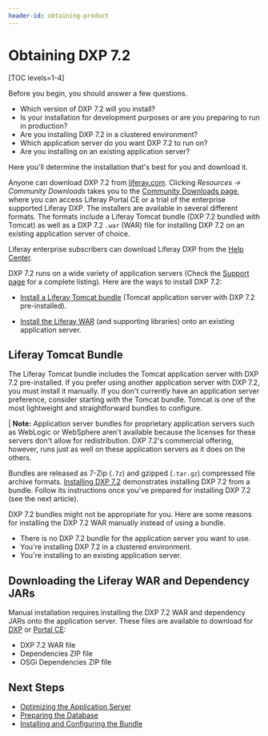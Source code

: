 ```yaml
---
header-id: obtaining-product
---
```


# Obtaining DXP 7.2

[TOC levels=1-4]

Before you begin, you should answer a few questions.

* Which version of DXP 7.2 will you install?
* Is your installation for development purposes or are you preparing to run in production?
* Are you installing DXP 7.2 in a clustered environment?
* Which application server do you want DXP 7.2 to run on?
* Are you installing on an existing application server?

Here you'll determine the installation that's best for you and download it.

Anyone can download DXP 7.2 from [liferay.com](https://www.liferay.com). Clicking *Resources &rarr; Community Downloads* takes you to the [Community Downloads page](https://www.liferay.com/downloads-community), where you can access Liferay Portal CE or a trial of the enterprise supported Liferay DXP. The installers are available in several different formats. The formats include a Liferay Tomcat bundle (DXP 7.2 bundled with Tomcat) as well as a DXP 7.2 `.war` (WAR) file for installing DXP 7.2 on an existing application server of choice.

Liferay enterprise subscribers can download Liferay DXP from the [Help Center](https://help.liferay.com/hc).

DXP 7.2 runs on a wide variety of application servers (Check the [Support page](https://help.liferay.com/hc/categories/360000894391-Product-Support) for a complete listing). Here are the ways to install DXP 7.2:

* [Install a Liferay Tomcat bundle](#liferay-tomcat-bundle)
    (Tomcat application server with DXP 7.2 pre-installed).

* [Install the Liferay WAR](#downloading-the-liferay-war-and-dependency-jars)
    (and supporting libraries) onto an existing application server.

## Liferay Tomcat Bundle

The Liferay Tomcat bundle includes the Tomcat application server with DXP 7.2 pre-installed. If you prefer using another application server with DXP 7.2, you must install it manually. If you don't currently have an application server preference, consider starting with the Tomcat bundle. Tomcat is one of the most lightweight and straightforward bundles to configure.

| **Note:** Application server bundles for proprietary application servers such as WebLogic or WebSphere aren't available because the licenses for these servers don't allow for redistribution. DXP 7.2's commercial offering, however, runs just as well on these application servers as it does on the others.

Bundles are released as 7-Zip (`.7z`) and gzipped (`.tar.gz`) compressed file archive formats. [Installing DXP 7.2](./installing-and-configuring-a-bundle.md) demonstrates installing DXP 7.2 from a bundle. Follow its instructions once you've prepared for installing DXP 7.2 (see the next article).

DXP 7.2 bundles might not be appropriate for you. Here are some reasons for installing the DXP 7.2 WAR manually instead of using a bundle.

* There is no DXP 7.2 bundle for the application server you want to use.
* You're installing DXP 7.2 in a clustered environment.
* You're installing to an existing application server.

## Downloading the Liferay WAR and Dependency JARs

Manual installation requires installing the DXP 7.2 WAR and dependency JARs onto the application server. These files are available to download for [DXP](https://customer.liferay.com/downloads) or [Portal CE](https://www.liferay.com/downloads-community):

* DXP 7.2 WAR file
* Dependencies ZIP file
* OSGi Dependencies ZIP file

## Next Steps

* [Optimizing the Application Server](./optimizing-the-application-server.md)
* [Preparing the Database](./preparing-the-database.md)
* [Installing and Configuring the Bundle](./installing-and-configuring-the-bundle.md)
